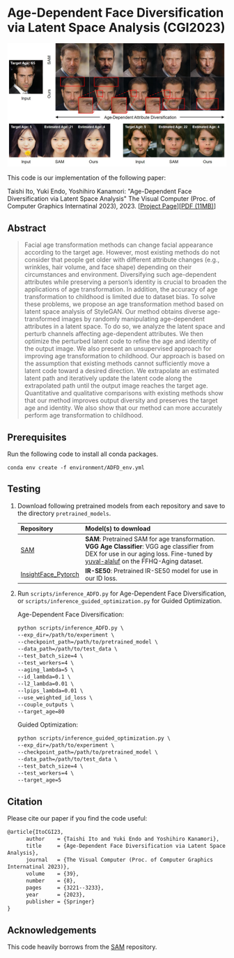 # Age-Dependent Face Diversification via Latent Space Analysis (CGI2023)

![teaser](docs/teaser.jpg)

This code is our implementation of the following paper:

Taishi Ito, Yuki Endo, Yoshihiro Kanamori: "Age-Dependent Face Diversification via Latent Space Analysis" The Visual Computer (Proc. of Computer Graphics Internatinal 2023), 2023. [[Project Page](http://cgg.cs.tsukuba.ac.jp/~itohlee/pub/ADFD)][[PDF (11MB)](http://www.cgg.cs.tsukuba.ac.jp/~itohlee/pub/ADFD/pdf/CGI_2023_paper_Ito_f.pdf)]

## Abstract
> Facial age transformation methods can change facial appearance according to the target age. However, most existing methods do not consider that people get older with different attribute changes (e.g., wrinkles, hair volume, and face shape) depending on their circumstances and environment. Diversifying such age-dependent attributes while preserving a person’s identity is crucial to broaden the applications of age transformation. In addition, the accuracy of age transformation to childhood is limited due to dataset bias. To solve these problems, we propose an age transformation method based on latent space analysis of StyleGAN. Our method obtains diverse age-transformed images by randomly manipulating age-dependent attributes in a latent space. To do so, we analyze the latent space and perturb channels affecting age-dependent attributes. We then optimize the perturbed latent code to refine the age and identity of the output image. We also present an unsupervised approach for improving age transformation to childhood. Our approach is based on the assumption that existing methods cannot sufficiently move a latent code toward a desired direction. We extrapolate an estimated latent path and iteratively update the latent code along the extrapolated path until the output image reaches the target age. Quantitative and qualitative comparisons with existing methods show that our method improves output diversity and preserves the target age and identity. We also show that our method can more accurately perform age transformation to childhood. 

## Prerequisites
Run the following code to install all conda packages.
```
conda env create -f environment/ADFD_env.yml
```

## Testing
1. Download following pretrained models from each repository and save to the directory `pretrained_models`.

      Repository | Model(s) to download
      ---------- | -----------------
      [SAM](https://github.com/yuval-alaluf/SAM#pretrained-models)  | **SAM**: Pretrained SAM for age transformation. <br> **VGG Age Classifier**: VGG age classifier from DEX for use in our aging loss. Fine-tuned by [yuval-alaluf](https://github.com/yuval-alaluf/SAM) on the FFHQ-Aging dataset.
      [InsightFace_Pytorch](https://github.com/TreB1eN/InsightFace_Pytorch)  | **IR-SE50**: Pretrained IR-SE50 model for use in our ID loss.

3. Run `scripts/inference_ADFD.py` for Age-Dependent Face Diversification, or `scripts/inference_guided_optimization.py` for Guided Optimization.

      Age-Dependent Face Diversification:
      ```
      python scripts/inference_ADFD.py \
      --exp_dir=/path/to/experiment \
      --checkpoint_path=/path/to/pretrained_model \
      --data_path=/path/to/test_data \
      --test_batch_size=4 \
      --test_workers=4 \
      --aging_lambda=5 \
      --id_lambda=0.1 \
      --l2_lambda=0.01 \
      --lpips_lambda=0.01 \
      --use_weighted_id_loss \
      --couple_outputs \
      --target_age=80
      ```
      Guided Optimization:
      ```
      python scripts/inference_guided_optimization.py \
      --exp_dir=/path/to/experiment \
      --checkpoint_path=/path/to/pretrained_model \
      --data_path=/path/to/test_data \
      --test_batch_size=4 \
      --test_workers=4 \
      --target_age=5
      ```

## Citation
Please cite our paper if you find the code useful:
```
@article{ItoCGI23,
      author    = {Taishi Ito and Yuki Endo and Yoshihiro Kanamori},
      title     = {Age-Dependent Face Diversification via Latent Space Analysis},
      journal   = {The Visual Computer (Proc. of Computer Graphics Internatinal 2023)},
      volume    = {39},
      number    = {8},
      pages     = {3221--3233},
      year      = {2023},
      publisher = {Springer}
}
```


## Acknowledgements
This code heavily borrows from the [SAM](https://github.com/yuval-alaluf/SAM) repository.
